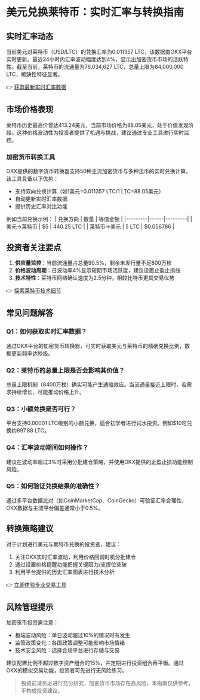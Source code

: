 # 美元兑换莱特币：实时汇率与转换指南

## 实时汇率动态
当前美元对莱特币（USD/LTC）的兑换汇率为0.011357 LTC，该数据由OKX平台实时更新。最近24小时内汇率波动幅度达到4%，显示出加密货币市场的活跃特性。截至当前，莱特币的流通量为76,034,627 LTC，总量上限为84,000,000 LTC，稀缺性特征显著。

👉 [获取最新实时汇率数据](https://bit.ly/okx_welcome)

## 市场价格表现
莱特币历史最高价曾达413.24美元，当前市场价格为88.05美元，处于价值发现阶段。这种价格波动性为投资者提供了机遇与挑战，建议通过专业工具进行实时监控。

### 加密货币转换工具
OKX提供的数字货币转换器支持50种主流加密货币与多种法币的实时兑换计算。该工具具备以下优势：
- 支持双向兑换计算（如1美元=0.011357 LTC/1 LTC=88.05美元）
- 自动更新实时汇率数据
- 提供历史汇率对比功能

例如当前兑换示例：
| 兑换方向 | 数量 | 等值金额 |
|---------|------|---------|
| 美元→莱特币 | $5 | 440.25 LTC |
| 莱特币→美元 | 5 LTC | $0.056786 |

## 投资者关注要点
1. **供应量监控**：当前流通量占总量90.5%，剩余未发行量不足800万枚
2. **价格波动周期**：日波动率4%显示短期市场活跃度，建议设置止盈止损线
3. **技术特性**：莱特币网络确认速度为2.5分钟，相较比特币更具交易优势

👉 [探索莱特币技术细节](https://bit.ly/okx_welcome)

## 常见问题解答
### Q1：如何获取实时汇率数据？
通过OKX平台的加密货币转换器，可实时获取美元与莱特币的精确兑换比例，数据更新频率达秒级。

### Q2：莱特币的总量上限是否会影响其价值？
总量上限机制（8400万枚）确实可能产生通缩效应。当流通量接近上限时，若需求持续增长，可能推动价格上升。

### Q3：小额兑换是否可行？
平台支持0.00001 LTC级别的小额兑换，适合初学者进行试水投资。例如$10可兑换约897.88 LTC。

### Q4：汇率波动期间如何操作？
建议在波动率超过3%时采用分批建仓策略，并使用OKX提供的止盈止损功能控制风险。

### Q5：如何验证兑换结果的准确性？
通过多平台数据比对（如CoinMarketCap、CoinGecko）可验证汇率合理性，OKX数据与主流平台偏差通常小于0.5%。

## 转换策略建议
对于计划进行美元与莱特币兑换的投资者，建议：
1. 关注OKX实时汇率波动，利用价格回调时机分批建仓
2. 通过设置价格提醒功能把握关键阻力/支撑位突破
3. 利用平台提供的历史汇率图表进行技术分析

👉 [立即体验专业交易工具](https://bit.ly/okx_welcome)

## 风险管理提示
加密货币投资需注意：
- 极端波动风险：单日波动超过10%的情况时有发生
- 监管政策变化：各国政策调整可能影响市场情绪
- 技术安全风险：选择合规平台进行存储与交易

建议配置比例不超过数字资产组合的15%，并定期进行投资组合再平衡。通过OKX的模拟交易功能，投资者可先进行无风险练习。

> 投资前请务必进行充分研究，加密货币市场存在高风险，本指南仅供参考，不构成投资建议。